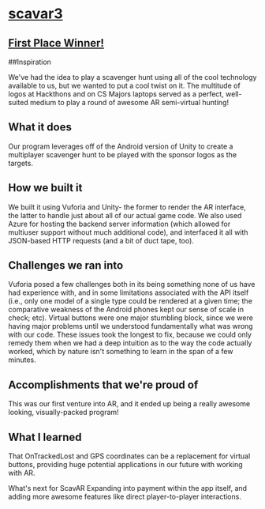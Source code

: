 # [scavar3](http://devpost.com/software/scavar-vuhod1)

## [First Place Winner!](http://devpost.com/software/scavar-vuhod1)

##Inspiration

We've had the idea to play a scavenger hunt using all of the cool technology available to us, but we wanted to put a cool twist on it. The multitude of logos at Hackthons and on CS Majors laptops served as a perfect, well-suited medium to play a round of awesome AR semi-virtual hunting!

## What it does

Our program leverages off of the Android version of Unity to create a multiplayer scavenger hunt to be played with the sponsor logos as the targets.

## How we built it

We built it using Vuforia and Unity- the former to render the AR interface, the latter to handle just about all of our actual game code. We also used Azure for hosting the backend server information (which allowed for multiuser support without much additional code), and interfaced it all with JSON-based HTTP requests (and a bit of duct tape, too).

## Challenges we ran into

Vuforia posed a few challenges both in its being something none of us have had experience with, and in some limitations associated with the API itself (i.e., only one model of a single type could be rendered at a given time; the comparative weakness of the Android phones kept our sense of scale in check; etc). Virtual buttons were one major stumbling block, since we were having major problems until we understood fundamentally what was wrong with our code. These issues took the longest to fix, because we could only remedy them when we had a deep intuition as to the way the code actually worked, which by nature isn't something to learn in the span of a few minutes.

## Accomplishments that we're proud of

This was our first venture into AR, and it ended up being a really awesome looking, visually-packed program!

## What I learned
That OnTrackedLost and GPS coordinates can be a replacement for virtual buttons, providing huge potential applications in our future with working with AR.

What's next for ScavAR
Expanding into payment within the app itself, and adding more awesome features like direct player-to-player interactions.
